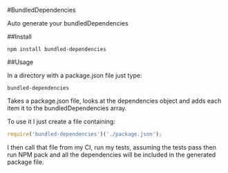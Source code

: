 #BundledDependencies

Auto generate your bundledDependencies

##Install

```
npm install bundled-dependencies
```

##Usage


In a directory with a package.json file just type:

```
bundled-dependencies
```

Takes a package.json file, looks at the dependencies object and adds each item
 it to the bundledDependencies array.

To use it I just create a file containing:

```js
require('bundled-dependencies')('./package.json');
```

I then call that file from my CI, run my tests, assuming the tests pass then run NPM pack and all the dependencies will be included in the generated package file.
